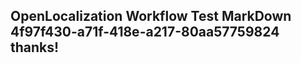 <properties
ms.topic="hero-topic"
ms.test1="hero-topic"
ms.test2="test"/>


## OpenLocalization Workflow Test MarkDown 4f97f430-a71f-418e-a217-80aa57759824 thanks!



<!--HONumber=Aug16_HO2-->


